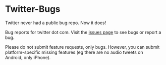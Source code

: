 # Twitter-Bugs

Twitter never had a public bug repo. Now it does!

Bug reports for twitter dot com. Visit the [issues page](https://github.com/simonsarris/Twitter-Bugs/issues) to see bugs or report a bug.

Please do not submit feature requests, only bugs. However, you can submit platform-specific missing features (eg there are no audio tweets on Android, only iPhone).
